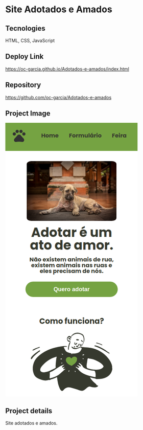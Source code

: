 # Site Adotados e Amados

## Tecnologies

HTML, CSS, JavaScript

## Deploy Link

https://oc-garcia.github.io/Adotados-e-amados/index.html

## Repository

https://github.com/oc-garcia/Adotados-e-amados

## Project Image

![](./Assets/Screenshot%20from%202023-01-19%2013-37-49.png#vitrinedev)

## Project details

Site adotados e amados.
